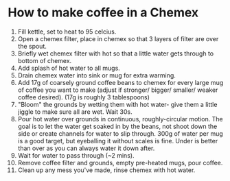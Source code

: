 # How to make coffee in a Chemex

1. Fill kettle, set to heat to 95 celcius.
2. Open a chemex filter, place in chemex so that 3 layers of filter are over the spout.
3. Briefly wet chemex filter with hot so that a little water gets through to bottom of chemex.
4. Add splash of hot water to all mugs.
5. Drain chemex water into sink or mug for extra warming.
6. Add 17g of coarsely ground coffee beans to chemex for every large mug of coffee you want to make (adjust if stronger/ bigger/ smaller/ weaker coffee desired). (17g is roughly 3 tablespoons)
7. "Bloom" the grounds by wetting them with hot water- give them a little jiggle to make sure all are wet. Wait 30s.
8. Pour hot water over grounds in continuous, roughly-circular motion. The goal is to let the water get soaked in by the beans, not shoot down the side or create channels for water to slip through. 300g of water per mug is a good target, but eyeballing it without scales is fine. Under is better than over as you can always water it down after.
9. Wait for water to pass through (~2 mins).
10. Remove coffee filter and grounds, empty pre-heated mugs, pour coffee.
11. Clean up any mess you've made, rinse chemex with hot water.
